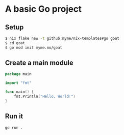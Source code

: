# A basic Go project

## Setup

```sh
$ nix flake new -t github:myme/nix-templates#go goat
$ cd goat
$ go mod init myme.no/goat
```

## Create a main module

```go
package main

import "fmt"

func main() {
    fmt.Println("Hello, World!")
}
```

## Run it

```sh
go run .
```

